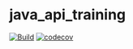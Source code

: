 # java_api_training
[![Build](https://github.com/Razziat/maven_training/actions/workflows/build.yml/badge.svg)](https://github.com/Razziat/java_api_training/actions/workflows/build.yml)
[![codecov](https://codecov.io/gh/Razziat/java_api_training/branch/main/graph/badge.svg)](https://codecov.io/gh/Razziat/java_api_training)